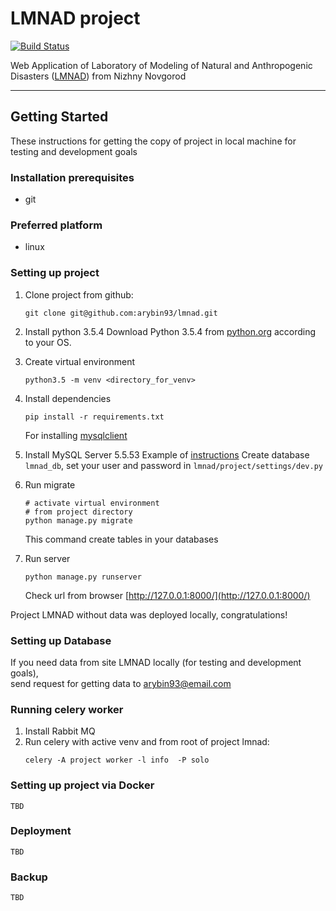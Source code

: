 # LMNAD project

[![Build Status](https://travis-ci.com/arybin93/lmnad.svg?branch=master)](https://travis-ci.com/arybin93/lmnad)

Web Application of Laboratory of Modeling of Natural and Anthropogenic Disasters ([LMNAD](https://lmnad.nntu.ru))
from Nizhny Novgorod

---

## Getting Started
These instructions for getting the copy of project in local machine for testing and development goals

### Installation prerequisites

- git 

### Preferred platform
- linux 

### Setting up project
1. Clone project from github:
    ```
    git clone git@github.com:arybin93/lmnad.git
    ```
2. Install python 3.5.4
    Download Python 3.5.4 from [python.org](https://www.python.org) according to your OS.

3. Create virtual environment
    ```
    python3.5 -m venv <directory_for_venv>
    ```

4. Install dependencies
    ```
    pip install -r requirements.txt
    ```
    For installing [mysqlclient](https://pypi.org/project/mysqlclient/)

5. Install MySQL Server 5.5.53
    Example of [instructions](https://www.digitalocean.com/community/tutorials/how-to-install-mysql-on-ubuntu-20-04) 
    Create database `lmnad_db`, set your user and password in `lmnad/project/settings/dev.py`

6. Run migrate
    ```
   # activate virtual environment
   # from project directory
   python manage.py migrate
   ```
   This command create tables in your databases

7. Run server
    ```
   python manage.py runserver
    ```
   Check url from browser [http://127.0.0.1:8000/](http://127.0.0.1:8000/)

Project LMNAD without data was deployed locally, congratulations!


### Setting up Database
If you need data from site LMNAD locally (for testing and development goals),  
send request for getting data to arybin93@email.com

### Running celery worker
1. Install Rabbit MQ
2. Run celery with active venv and from root of project lmnad:
   ```
   celery -A project worker -l info  -P solo
   ```

### Setting up project via Docker
    TBD

### Deployment
    TBD

### Backup
    TBD
